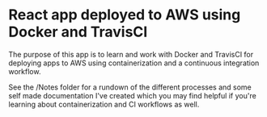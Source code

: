 # React app deployed to AWS using Docker and TravisCI

The purpose of this app is to learn and work with Docker and TravisCI for deploying apps to AWS using containerization and a continuous integration workflow.

See the /Notes folder for a rundown of the different processes and some self made documentation I've created which you may find helpful if you're learning about containerization and CI workflows as well.